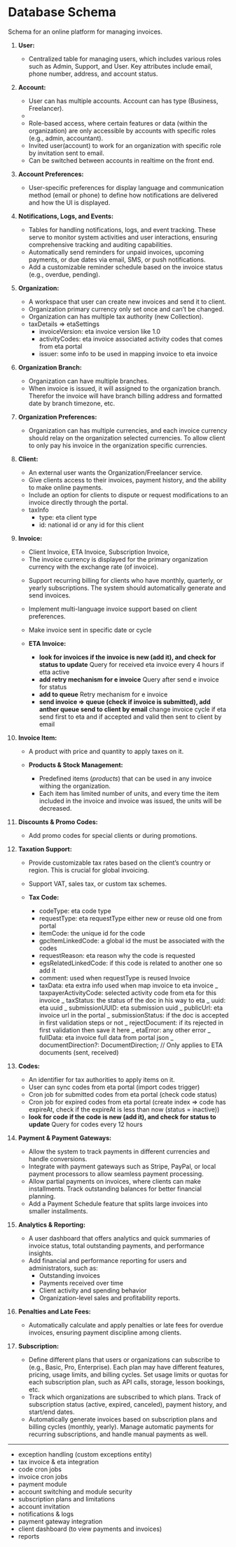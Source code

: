 # Database Schema

Schema for an online platform for managing invoices.

1. **User:**

   - Centralized table for managing users, which includes various roles such as Admin, Support, and User. Key attributes include email, phone number, address,
     and account status.

2. **Account:**

   - User can has multiple accounts. Account can has type (Business, Freelancer).
   - <!-- TODO -->
   - Role-based access, where certain features or data (within the organization) are only accessible by accounts with specific roles (e.g., admin, accountant).
   - Invited user(account) to work for an organization with specific role by invitation sent to email.
   - Can be switched between accounts in realtime on the front end.

3. **Account Preferences:**

   - User-specific preferences for display language and communication method (email or phone) to define how notifications are delivered and how the UI is
     displayed.

4. **Notifications, Logs, and Events:**

   - Tables for handling notifications, logs, and event tracking. These serve to monitor system activities and user interactions, ensuring comprehensive
   tracking and auditing capabilities.
   <!-- TODO -->
   - Automatically send reminders for unpaid invoices, upcoming payments, or due dates via email, SMS, or push notifications.
   - Add a customizable reminder schedule based on the invoice status (e.g., overdue, pending).

5. **Organization:**

   - A workspace that user can create new invoices and send it to client.
   - Organization primary currency only set once and can’t be changed.
   <!-- TODO -->
   - Organization can has multiple tax authority (new Collection).
   - taxDetails ⇒ etaSettings
     - invoiceVersion: eta invoice version like 1.0
     - activityCodes: eta invoice associated activity codes that comes from eta portal
     - issuer: some info to be used in mapping invoice to eta invoice

6. **Organization Branch:**

   - Organization can have multiple branches.
   - When invoice is issued, it will assigned to the organization branch. Therefor the invoice will have branch billing address and formatted date by branch
     timezone, etc.

7. **Organization Preferences:**

   - Organization can has multiple currencies, and each invoice currency should relay on the organization selected currencies. To allow client to only pay his
     invoice in the organization specific currencies.

8. **Client:**

   - An external user wants the Organization/Freelancer service.
     <!-- TODO -->
   - Give clients access to their invoices, payment history, and the ability to make online payments.
   - Include an option for clients to dispute or request modifications to an invoice directly through the portal.
   - taxInfo
     - type: eta client type
     - id: national id or any id for this client

9. **Invoice:**

   - Client Invoice, ETA Invoice, Subscription Invoice,
   - The invoice currency is displayed for the primary organization currency with the exchange rate (of invoice).
   <!-- TODO -->
   - Support recurring billing for clients who have monthly, quarterly, or yearly subscriptions. The system should automatically generate and send invoices.
   - Implement multi-language invoice support based on client preferences.
   - Make invoice sent in specific date or cycle

   - **ETA Invoice:**
     - **look for invoices if the invoice is new (add it), and check for status to update** Query for received eta invoice every 4 hours if etta active
     - **add retry mechanism for e invoice** Query after send e invoice for status
     - **add to queue** Retry mechanism for e invoice
     - **send invoice => queue (check if invoice is submitted), add anther queue send to client by email** change invoice cycle if eta send first to eta and if
       accepted and valid then sent to client by email

10. **Invoice Item:**

    - A product with price and quantity to apply taxes on it.

    - **Products & Stock Management:**

      - Predefined items (_products_) that can be used in any invoice withing the organization.
      - Each item has limited number of units, and every time the item included in the invoice and invoice was issued, the units will be decreased.

11. **Discounts & Promo Codes:**
    <!-- TODO -->

    - Add promo codes for special clients or during promotions.

12. **Taxation Support:**

    - Provide customizable tax rates based on the client’s country or region. This is crucial for global invoicing.
    - Support VAT, sales tax, or custom tax schemes.

    - **Tax Code:**
       <!-- TODO -->

      - codeType: eta code type
      - requestType: eta requestType either new or reuse old one from portal
      - itemCode: the unique id for the code
      - gpcItemLinkedCode: a global id the must be associated with the codes
      - requestReason: eta reason why the code is requested
      - egsRelatedLinkedCode: if this code is related to another one so add it
      - comment: used when requestType is reused Invoice
      - taxData: eta extra info used when map invoice to eta invoice _ taxpayerActivityCode: selected activity code from eta for this invoice _ taxStatus: the
        status of the doc in his way to eta _ uuid: eta uuid _ submissionUUID: eta submission uuid _ publicUrl: eta invoice url in the portal _
        submissionStatus: if the doc is accepted in first validation steps or not _ rejectDocument: if its rejected in first validation then save it here _
        etaError: any other error _ fullData: eta invoice full data from portal json _ documentDirection?: DocumentDirection; // Only applies to ETA documents
        (sent, received)

13. **Codes:**

    - An identifier for tax authorities to apply items on it.
    <!-- TODO -->
    - User can sync codes from eta portal (import codes trigger)
    - Cron job for submitted codes from eta portal (check code status)
    - Cron job for expired codes from eta portal (create index => code has expireAt, check if the expireAt is less than now (status = inactive))
    - **look for code if the code is new (add it), and check for status to update** Query for codes every 12 hours

14. **Payment & Payment Gateways:**
    <!-- TODO -->

    - Allow the system to track payments in different currencies and handle conversions.
    - Integrate with payment gateways such as Stripe, PayPal, or local payment processors to allow seamless payment processing.
    - Allow partial payments on invoices, where clients can make installments. Track outstanding balances for better financial planning.
    - Add a Payment Schedule feature that splits large invoices into smaller installments.

15. **Analytics & Reporting:**
    <!-- TODO -->

    - A user dashboard that offers analytics and quick summaries of invoice status, total outstanding payments, and performance insights.
    - Add financial and performance reporting for users and administrators, such as:
      - Outstanding invoices
      - Payments received over time
      - Client activity and spending behavior
      - Organization-level sales and profitability reports.

16. **Penalties and Late Fees:**
    <!-- TODO -->

    - Automatically calculate and apply penalties or late fees for overdue invoices, ensuring payment discipline among clients.

17. **Subscription:**

    - Define different plans that users or organizations can subscribe to (e.g., Basic, Pro, Enterprise). Each plan may have different features, pricing, usage
      limits, and billing cycles. Set usage limits or quotas for each subscription plan, such as API calls, storage, lesson bookings, etc.
    - Track which organizations are subscribed to which plans. Track of subscription status (active, expired, canceled), payment history, and start/end dates.

    <!-- TODO -->

    <!-- - Enable subscription billing, tracking clients who subscribe to ongoing services, and automatically managing renewals and cancellations. -->

    - Automatically generate invoices based on subscription plans and billing cycles (monthly, yearly). Manage automatic payments for recurring subscriptions,
      and handle manual payments as well.

---

- exception handling (custom exceptions entity)
   <!-- - organization tax support -->
   <!-- - tax code & eta integration -->
- tax invoice & eta integration
- code cron jobs
- invoice cron jobs
- payment module
- account switching and module security
- subscription plans and limitations
- account invitation
- notifications & logs
- payment gateway integration
- client dashboard (to view payments and invoices)
- reports
